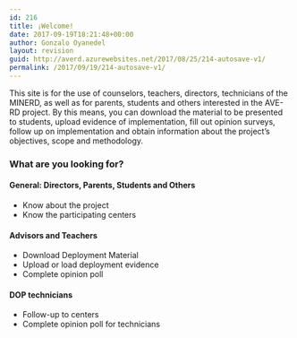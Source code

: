 ```yaml
---
id: 216
title: ¡Welcome!
date: 2017-09-19T18:21:48+00:00
author: Gonzalo Oyanedel
layout: revision
guid: http://averd.azurewebsites.net/2017/08/25/214-autosave-v1/
permalink: /2017/09/19/214-autosave-v1/
---
```

This site is for the use of counselors, teachers, directors, technicians of the MINERD, as well as for parents, students and others interested in the AVE-RD project. By this means, you can download the material to be presented to students, upload evidence of implementation, fill out opinion surveys, follow up on implementation and obtain information about the project&#8217;s objectives, scope and methodology.

### **What are you looking for?**

#### **General**: **Directors, Parents, Students and Others**

  * Know about the project
  * Know the participating centers

#### Advisors and Teachers

  * Download Deployment Material
  * Upload or load deployment evidence
  * Complete opinion poll

#### **DOP technicians**

  * Follow-up to centers
  * Complete opinion poll for technicians

&nbsp;
